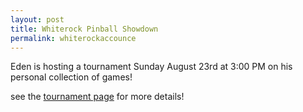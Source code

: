```yaml
---
layout: post
title: Whiterock Pinball Showdown
permalink: whiterockaccounce
---
```


Eden is hosting a tournament Sunday August 23rd at 3:00 PM on his personal collection of games!

see the [tournament page]({{site.url}}/tournaments/whiterockshowdown/) for more details!